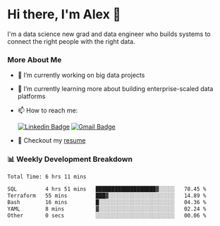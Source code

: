 # Hi there, I'm Alex  👋

I'm a data science new grad and data engineer who builds systems to connect the right people with the right data. 

### More About Me

- 🔭 I’m currently working on big data projects
- 🌱 I’m currently learning more about building enterprise-scaled data platforms
- 📫 How to reach me:

  [![Linkedin Badge](https://img.shields.io/badge/LinkedIn-0077B5?style=for-the-badge&logo=linkedin&logoColor=white)](https://www.linkedin.com/in/alex-chen-112523chen/) [![Gmail Badge](https://img.shields.io/badge/Gmail-D14836?style=for-the-badge&logo=gmail&logoColor=white)](mailto:itsalexchen@gmail.com)
- 📝 Checkout my [resume](https://itsalexchen.vercel.app/AlexChenResume.pdf)



### 📊 Weekly Development Breakdown
<!--START_SECTION:waka-->

```txt
Total Time: 6 hrs 11 mins

SQL         4 hrs 51 mins   ███████████████████▓░░░░░   78.45 %
Terraform   55 mins         ███▓░░░░░░░░░░░░░░░░░░░░░   14.89 %
Bash        16 mins         █░░░░░░░░░░░░░░░░░░░░░░░░   04.36 %
YAML        8 mins          ▓░░░░░░░░░░░░░░░░░░░░░░░░   02.24 %
Other       0 secs          ░░░░░░░░░░░░░░░░░░░░░░░░░   00.06 %
```

<!--END_SECTION:waka-->
